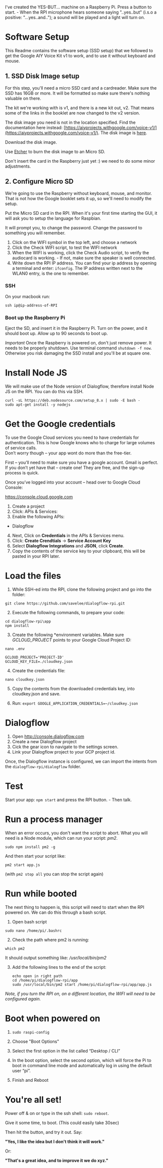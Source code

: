 I've created the YES-BUT... machine on a Raspberry Pi. Press a button to start. - When the RPI microphone hears someone saying "..yes..but" (i.s.o a positive: "...yes..and.."); a sound will be played and a light will turn on.

# Software Setup 

This Readme contains the software setup (SSD setup) that we followed to get the Google AIY Voice Kit v1 to work, and to use it without keyboard and mouse. 

## 1. SSD Disk Image setup

For this step, you'll need a micro SSD card and a cardreader. Make sure the SSD has 16GB or more. It will be formatted so make sure there's nothing valuable on there. 

The kit we're working with is v1, and there is a new kit out, v2. That means some of the links in the booklet are now changed to the v2 version. 

The disk image you need is not in the location specified. 
Find the documentation here instead: [https://aiyprojects.withgoogle.com/voice-v1/](https://aiyprojects.withgoogle.com/voice-v1/). The disk image is [here](https://dl.google.com/dl/aiyprojects/aiyprojects-latest.img.xz).

Download the disk image. 

Use [Etcher](https://etcher.io/) to burn the disk image to an Micro SD. 

Don't insert the card in the Raspberry just yet :) we need to do some minor adjustments. 

## 2. Configure Micro SD

We're going to use the Raspberry without keyboard, mouse, and monitor. That is not how the Google booklet sets it up, so we'll need to modify the setup.

Put the Micro SD card in the RPI. When it's your first time starting the GUI, it will ask you to setup the language for Raspbian.

It will prompt you, to change the password. Change the password to
something you will remember.

1. Click on the WIFI symbol in the top left, and choose a network
2. Click the Check WIFI script, to test the WIFI network
3. When the WIFI is working, click the Check Audio script, to verify the audiocard is working. - If not, make sure the speaker is well connected.
4. Write down the RPI IP address. You can find your ip address by opening a terminal and enter: `ifconfig`. The IP address written next to the WLAN0 entry, is the one to remember.

### SSH

On your macbook run:

`ssh ip@ip-address-of-RPI`

### Boot up the Raspberry Pi

Eject the SD, and insert it in the Raspberry Pi. Turn on the power, and it should boot up. Allow up to 90 seconds to boot up.

*Important* Once the Raspberry is powered on, don't just remove power. It needs to be properly shutdown. Use terminal command `shutdown -f now`. Otherwise you risk damaging the SSD install and you'll be at square one. 

# Install Node JS

We will make use of the Node version of Dialogflow,
therefore install Node JS on the RPI.
You can do this via SSH.

```
curl -sL https://deb.nodesource.com/setup_8.x | sudo -E bash -
sudo apt-get install -y nodejs
```

# Get the Google credentials

To use the Google Cloud services you need to have 
credentials for authentication.  This is how Google 
knows who to charge for large volumes of service calls.  
Don’t worry though – your app wont do more than the free-tier.

First – you’ll need to make sure you have a google account.  Gmail is perfect.  If you don’t yet have that – create one!  They are free, and the sign-up process is quick.

Once you’ve logged into your account – head over to 
Google Cloud Console:

https://console.cloud.google.com

1. Create a project
2. Click: APIs & Services:
3. Enable the following APIs:

* Dialogflow

4. Next, Click on **Credentials** in the APIs & Services menu.
5. Click: **Create Crendtials** -> **Service Account Key**
6. Select **Dialogflow Integrations** and **JSON**, click **Create**.
7. Copy the contents of the service key to your clipboard, this will be pasted in your RPI later.


# Load the files

1. While SSH-ed into the RPI, clone the following project and go into the folder:

`git clone https://github.com/savelee/dialogflow-rpi.git`

2. Execute the following commands, to prepare your code:

```
cd dialogflow-rpi\app
npm install
```

3. Create the following *environment variables. Make sure *GCLOUD_PROJECT* points to your Google Cloud Project ID:

`nano .env`

```
GCLOUD_PROJECT='PROJECT-ID'
GCLOUD_KEY_FILE=./cloudkey.json
```

4. Create the credentials file:

`nano cloudkey.json`

5. Copy the contents from the downloaded credentials key, into cloudkey.json and save.

6. Run: `export GOOGLE_APPLICATION_CREDENTIALS=~/cloudkey.json`


# Dialogflow

1. Open http://console.dialogflow.com
2. Create a new Dialogflow project
3. Cick the gear icon to navigate to the settings screen.
4. Link your Dialogflow project to your GCP project id.

Once, the Dialogflow instance is configured, we can import
the intents from the `dialogflow-rpi/dialogflow` folder.


# Test

Start your app: `npm start` and press the RPI button. - Then talk.

# Run a process manager

When an error occurs, you don't want the script to abort. What you will need is a Node module, which can run your script: *pm2*.

`sudo npm install pm2 -g`

And then start your script like:

`pm2 start app.js`

(with `pm2 stop all` you can stop the script again)

# Run while booted

The next thing to happen is, this script will need to start when the RPI powered on.
We can do this through a bash script.

1. Open bash script

  `sudo nano /home/pi/.bashrc`

2. Check the path where pm2 is running:

 `which pm2`

 It should output something like: */usr/local/bin/pm2*

3. Add the following lines to the end of the script:

   ```
   echo open in right path
   cd /home/pi/dialogflow-rpi/app
   sudo /usr/local/bin/pm2 start /home/pi/dialogflow-rpi/app/app.js
   ```

*Note, if you turn the RPI on, on a different location, the WIFI will need to be configured again.*

# Boot when powered on

1. `sudo raspi-config`

2. Choose "Boot Options"

3. Select the first option in the list called “Desktop / CLI”

4. In the boot option, select the second option, which will force the Pi to boot in command line mode and automatically log in using the default user “pi”.

5. Finish and Reboot

# You're all set!

Power off & on or type in the ssh shell: `sudo reboot`.

Give it some time, to boot. (This could easily take 30sec)

Then hit the button, and try it out. Say:

**"Yes, I like the idea but I don't think it will work."**

Or:

**"That's a great idea, and to improve it we do xyz."**
